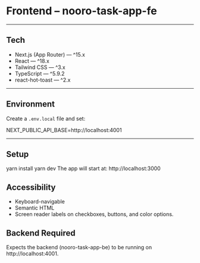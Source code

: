 # Frontend – nooro-task-app-fe

---

## Tech

- Next.js (App Router) — ^15.x  
- React — ^18.x  
- Tailwind CSS — ^3.x  
- TypeScript — ^5.9.2  
- react-hot-toast — ^2.x  

---

## Environment

Create a `.env.local` file and set:

NEXT_PUBLIC_API_BASE=http://localhost:4001

---

## Setup

yarn install
yarn dev
The app will start at: http://localhost:3000

## Accessibility 

- Keyboard-navigable 
- Semantic HTML 
- Screen reader labels on checkboxes, buttons, and color options.


## Backend Required

Expects the backend (nooro-task-app-be) to be running on http://localhost:4001.
